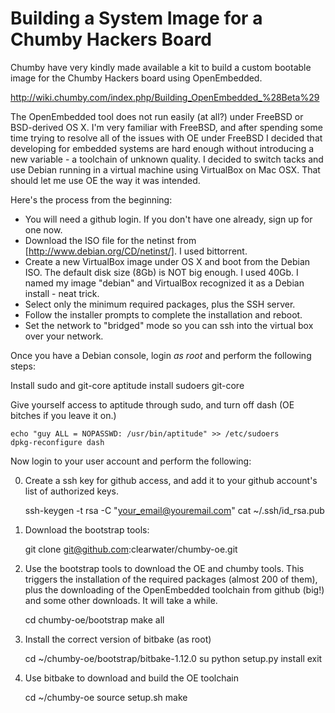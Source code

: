 Building a System Image for a Chumby Hackers Board
====

Chumby have very kindly made available a kit to build
a custom bootable image for the Chumby Hackers board using
OpenEmbedded.  

http://wiki.chumby.com/index.php/Building_OpenEmbedded_%28Beta%29

The OpenEmbedded tool does not run easily (at all?) under
FreeBSD or BSD-derived OS X.  I'm very familiar with FreeBSD,
and after spending some time trying to resolve all of the issues with OE
under FreeBSD I decided that developing for embedded systems
are hard enough without introducing a new variable - a toolchain
of unknown quality.  I decided to switch tacks and use Debian running in a virtual machine 
using VirtualBox on Mac OSX.  That should let me use OE the way
it was intended.

Here's the process from the beginning:

 - You will need a github login.  If you don't have one already, sign up for one now.
 - Download the ISO file for the netinst from [http://www.debian.org/CD/netinst/].  I used bittorrent.
 - Create a new VirtualBox image under OS X and boot from the Debian ISO.  The default disk size (8Gb) is NOT big enough.  I used 40Gb.  I named my image "debian" and VirtualBox recognized it as a Debian install - neat trick.
 - Select only the minimum required packages, plus the SSH server.
 - Follow the installer prompts to complete the installation and reboot.
 - Set the network to "bridged" mode so you can ssh into the virtual box over your network.

Once you have a Debian console, login *as root* and perform the following steps:

Install sudo and git-core
    aptitude install sudoers git-core

Give yourself access to aptitude through sudo, and turn off dash (OE bitches if you leave it on.)

    echo "guy ALL = NOPASSWD: /usr/bin/aptitude" >> /etc/sudoers
    dpkg-reconfigure dash

Now login to your user account and perform the following:

0) Create a ssh key for github access, and add it to your github account's list of authorized keys.
 
    ssh-keygen -t rsa -C "your_email@youremail.com"
    cat ~/.ssh/id_rsa.pub

1) Download the bootstrap tools:

    git clone git@github.com:clearwater/chumby-oe.git

2) Use the bootstrap tools to download the OE and chumby tools.  This triggers the installation of the required packages (almost 200 of them), plus the downloading of the OpenEmbedded toolchain from github (big!) and some other downloads.  It will take a while.

    cd chumby-oe/bootstrap
    make all

3) Install the correct version of bitbake (as root)

    cd ~/chumby-oe/bootstrap/bitbake-1.12.0 
    su
    python setup.py install
    exit

4) Use bitbake to download and build the OE toolchain

    cd ~/chumby-oe
    source setup.sh
    make



	

